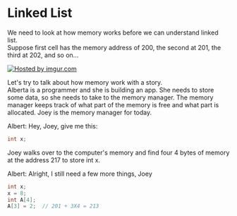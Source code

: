 # Linked List 

We need to look at how memory works before we can understand linked list.    
Suppose first cell has the memory address of 200, the second at 201, the third at 202, and so on...

<a href="http://imgur.com/sR6Q2JT"><img src="http://i.imgur.com/sR6Q2JT.png?1" title="Hosted by imgur.com"/></a>

Let's try to talk about how memory work with a story.  
Alberta is a programmer and she is building an app.  She needs to store some data, so she needs to take to the memory manager.  The memory manager keeps track of what part of the memory is free and what part is allocated.  Joey is the memory manager for today.

Albert: Hey, Joey, give me this:  
``` c
int x;
```
Joey walks over to the computer's memory and find four 4 bytes of memory at the address 217 to store int x.  

Albert: Alright, I still need a few more things, Joey  
``` c
int x;
x = 8;
int A[4];
A[3] = 2;  // 201 + 3X4 = 213

```
